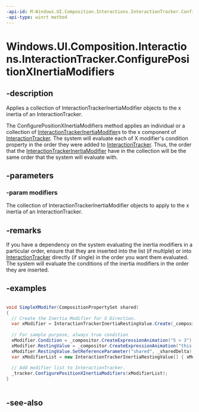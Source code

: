 ```yaml
---
-api-id: M:Windows.UI.Composition.Interactions.InteractionTracker.ConfigurePositionXInertiaModifiers(Windows.Foundation.Collections.IIterable{Windows.UI.Composition.Interactions.InteractionTrackerInertiaModifier})
-api-type: winrt method
---
```


<!-- Method syntax
public void ConfigurePositionXInertiaModifiers(Windows.Foundation.Collections.IIterable<Windows.UI.Composition.Interactions.InteractionTrackerInertiaModifier> modifiers)
-->

# Windows.UI.Composition.Interactions.InteractionTracker.ConfigurePositionXInertiaModifiers

## -description
Applies a collection of InteractionTrackerInertiaModifier objects to the x inertia of an InteractionTracker.

The ConfigurePositionXInertiaModifiers method applies an individual or a collection of [InteractionTrackerInertiaModifier](interactiontrackerinertiamodifier.md)s to the x component of [InteractionTracker](interactiontracker.md). The system will evaluate each of X modifier's condition property in the order they were added to [InteractionTracker](interactiontracker.md). Thus, the order that the [InteractionTrackerInertiaModifier](interactiontrackerinertiamodifier.md) have in the collection will be the same order that the system will evaluate with.

## -parameters
### -param modifiers
The collection of InteractionTrackerInertiaModifier objects to apply to the x inertia of an InteractionTracker.

## -remarks
If you have a dependency on the system evaluating the inertia modifiers in a particular order, ensure that they are inserted into the list (if multiple) or into [InteractionTracker](interactiontracker.md) directly (if single) in the order you want them evaluated. The system will evaluate the conditions of the inertia modifiers in the order they are inserted.

## -examples
```csharp

void SimpleXModifer(CompositionPropertySet shared)
{
  // Create the Inertia Modifier for X Direction.
  var xModifier = InteractionTrackerInertiaRestingValue.Create(_compositor);
       
  // For sample purpose, always true condition
  xModifier.Condition = _compositor.CreateExpressionAnimation("5 > 3");
  xModifier.RestingValue = _compositor.CreateExpressionAnimation("this.Target.Position.X - shared.snapRangeX");
  xModifier.RestingValue.SetReferenceParameter("shared", _sharedDelta);
  var xModifierList = new InteractionTrackerInertiaRestingValue[] { xModifier };
 
  // Add modifier list to InteractionTracker.
  _tracker.ConfigurePositionXInertiaModifiers(xModifierList); 
}
         
```



## -see-also
